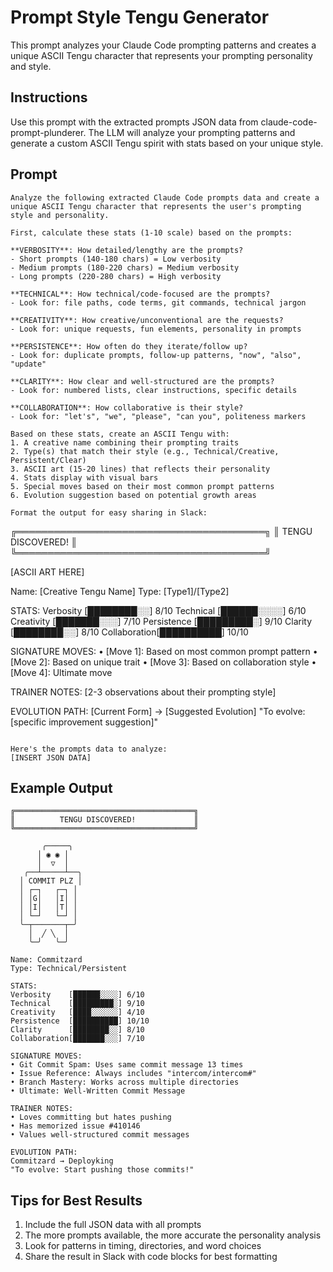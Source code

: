 # Prompt Style Tengu Generator

This prompt analyzes your Claude Code prompting patterns and creates a unique ASCII Tengu character that represents your prompting personality and style.

## Instructions

Use this prompt with the extracted prompts JSON data from claude-code-prompt-plunderer. The LLM will analyze your prompting patterns and generate a custom ASCII Tengu spirit with stats based on your unique style.

## Prompt

```
Analyze the following extracted Claude Code prompts data and create a unique ASCII Tengu character that represents the user's prompting style and personality.

First, calculate these stats (1-10 scale) based on the prompts:

**VERBOSITY**: How detailed/lengthy are the prompts?
- Short prompts (140-180 chars) = Low verbosity
- Medium prompts (180-220 chars) = Medium verbosity  
- Long prompts (220-280 chars) = High verbosity

**TECHNICAL**: How technical/code-focused are the prompts?
- Look for: file paths, code terms, git commands, technical jargon

**CREATIVITY**: How creative/unconventional are the requests?
- Look for: unique requests, fun elements, personality in prompts

**PERSISTENCE**: How often do they iterate/follow up?
- Look for: duplicate prompts, follow-up patterns, "now", "also", "update"

**CLARITY**: How clear and well-structured are the prompts?
- Look for: numbered lists, clear instructions, specific details

**COLLABORATION**: How collaborative is their style?
- Look for: "let's", "we", "please", "can you", politeness markers

Based on these stats, create an ASCII Tengu with:
1. A creative name combining their prompting traits
2. Type(s) that match their style (e.g., Technical/Creative, Persistent/Clear)
3. ASCII art (15-20 lines) that reflects their personality
4. Stats display with visual bars
5. Special moves based on their most common prompt patterns
6. Evolution suggestion based on potential growth areas

Format the output for easy sharing in Slack:

```
╔════════════════════════════════════════╗
║          TENGU DISCOVERED!             ║
╚════════════════════════════════════════╝

[ASCII ART HERE]

Name: [Creative Tengu Name]
Type: [Type1]/[Type2]

STATS:
Verbosity    [████████░░] 8/10
Technical    [██████░░░░] 6/10
Creativity   [███████░░░] 7/10
Persistence  [█████████░] 9/10
Clarity      [████████░░] 8/10
Collaboration[██████████] 10/10

SIGNATURE MOVES:
• [Move 1]: Based on most common prompt pattern
• [Move 2]: Based on unique trait
• [Move 3]: Based on collaboration style
• [Move 4]: Ultimate move

TRAINER NOTES:
[2-3 observations about their prompting style]

EVOLUTION PATH:
[Current Form] → [Suggested Evolution]
"To evolve: [specific improvement suggestion]"
```

Here's the prompts data to analyze:
[INSERT JSON DATA]
```

## Example Output

```
╔════════════════════════════════════════╗
║          TENGU DISCOVERED!             ║
╚════════════════════════════════════════╝

       ╭─────╮
      │ ◉ ◉ │
      │  ▽  │
   ╭──┴─────┴──╮
  │ COMMIT PLZ │
  │ ┌─┐   ┌─┐ │
  │ │G│   │I│ │
  │ │I│   │T│ │
  │ └─┘   └─┘ │
  ╰─┬───────┬─╯
    │  ╱ ╲  │
    ╰─╯   ╰─╯

Name: Commitzard
Type: Technical/Persistent

STATS:
Verbosity    [██████░░░░] 6/10
Technical    [█████████░] 9/10
Creativity   [████░░░░░░] 4/10
Persistence  [██████████] 10/10
Clarity      [████████░░] 8/10
Collaboration[███████░░░] 7/10

SIGNATURE MOVES:
• Git Commit Spam: Uses same commit message 13 times
• Issue Reference: Always includes "intercom/intercom#"
• Branch Mastery: Works across multiple directories
• Ultimate: Well-Written Commit Message

TRAINER NOTES:
• Loves committing but hates pushing
• Has memorized issue #410146
• Values well-structured commit messages

EVOLUTION PATH:
Commitzard → Deployking
"To evolve: Start pushing those commits!"
```

## Tips for Best Results

1. Include the full JSON data with all prompts
2. The more prompts available, the more accurate the personality analysis
3. Look for patterns in timing, directories, and word choices
4. Share the result in Slack with code blocks for best formatting